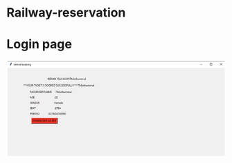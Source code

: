 # Railway-reservation

# Login page
![alt text](https://github.com/thilothammal/Railway-reservation/blob/db717f61586eeabd05ee6b23c155ca94c587231e/RAILWAY%20RESERVATION/output%20images/CONFIRMATION%20BILL.jpg)
